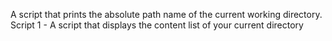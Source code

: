 A script that prints the absolute path name of the current working directory.
Script 1 - A script that displays the content list of your current directory
